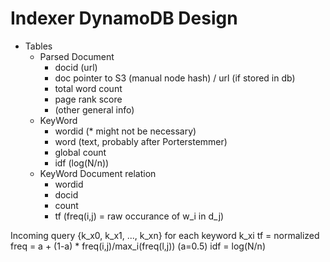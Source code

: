 # Indexer DynamoDB Design

* Tables
    + Parsed Document
        - docid (url)
        - doc pointer to S3 (manual node hash) / url (if stored in db)
        - total word count
        - page rank score
        - (other general info)
    + KeyWord
        - wordid (* might not be necessary)
        - word (text, probably after Porterstemmer)
        - global count
        - idf (log(N/n))
    + KeyWord Document relation
        - wordid
        - docid
        - count
        - tf (freq(i,j) = raw occurance of w_i in d_j)




Incoming query
{k_x0, k_x1, ..., k_xn}
for each keyword k_xi
tf = normalized freq = a + (1-a) * freq(i,j)/max_i(freq(l,j))  (a=0.5)
idf = log(N/n)